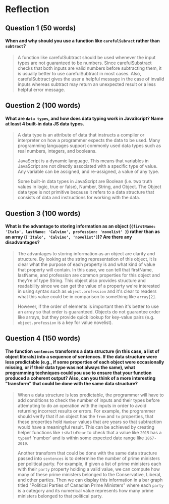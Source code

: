 # Reflection

## Question 1 (50 words)
#### When and why should you use a function like `carefulSubract` rather than `subtract`? 
> A function like carefulSubtract should be used whenever the input types are not guaranteed to be numbers. Since carefulSubstract checks that both inputs are valid numbers before subtracting them, it is usually better to use carefulSubtract in most cases. Also, carefulSubtract gives the user a helpful message in the case of invalid inputs whereas subtract may return an unexpected result or a less helpful error message.

## Question 2 (100 words)
#### What are `data types`, and how does data typing work in JavaScript? Name at least 4 built-in data JS data types. 
> A data type is an attribute of data that instructs a compiler or interpreter on how a programmer expects the data to be used. Many programming languages support commonly used data types such as real numbers, integers, and booleans.
>
> JavaScript is a dynamic language. This means that variables in JavaScript are not directly associated with a specific type of value. Any variable can be assigned, and re-assigned, a value of any type.
>
> Some built-in data types in JavaScript are Boolean (i.e. two truth values in logic, true or false), Number, String, and Object. The Object data type is not primitive because it refers to a data structure that consists of data and instructions for working with the data.

## Question 3 (100 words)
#### What is the advantage to storing information as an object (`{firstName: 'Italo', lastName: 'Calvino', profession: 'novelist' }`) rather than as an array (`['Italo', 'Calvino', 'novelist']`)? Are there any disadvantages?
> The advantages to storing information as an object are clarity and structure. By looking at the string representation of this object, it is clear what the purpose of each property is and what kind of value that property will contain. In this case, we can tell that firstName, lastName, and profession are common properties for this object and they're of type String. This object also provides structure and readability since we can get the value of a property we're interested in using syntax such as `object.profession` and it's clear to readers what this value could be in comparison to something like `array[2]`.
>
> However, if the order of elements is important then it's better to use an array so that order is guaranteed. Objects do not guarantee order like arrays, but they provide quick lookup for key-value pairs (e.g. `object.profession` is a key for value novelist).

## Question 4 (150 words)
#### The function `sentences` transforms a data structure (in this case, a list of object literals) into a sequence of sentences. If the data structure were less predictable (e.g., if some properties of each object were occasionally missing, or if their data type was not always the same), what programming techniques could you use to ensure that your function produced a coherent output? Also, can you think of a more interesting "transform" that could be done with the same data structure?
> When a data structure is less predictable, the programmer will have to add conditions to check the number of inputs and their types before attempting to do an operation with the inputs in order to avoid returning incorrect results or errors. For example, the programmer should verify that if an object has the `from` and `to` properties, that these properties hold `Number` values that are years so that subtraction would have a meaningful result. This can be achieved by creating helper functions like `isValidYear` to check that a value like `2015` has a `typeof` 'number' and is within some expected date range like `1867-2019`.
>
> Another transform that could be done with the same data structure passed into `sentences` is to determine the number of prime ministers per political party. For example, if given a list of prime ministers each with their `party` property holding a valid value, we can compute how many of these prime ministers belonged to the Conservative, Liberal, and other parties. Then we can display this information in a bar graph titled "Political Parties of Canadian Prime Ministers" where each `party` is a category and its numerical value represents how many prime ministers belonged to that political party.